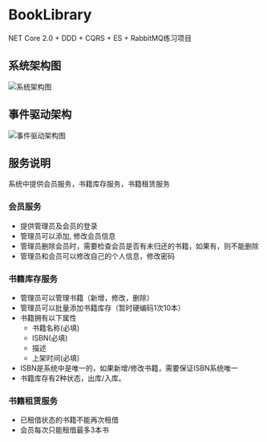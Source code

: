 # BookLibrary
NET Core 2.0 + DDD + CQRS + ES + RabbitMQ练习项目

## 系统架构图
![系统架构图](https://github.com/lamondlu/BookLibrary/blob/master/Documents/Architecture/20171107104353.png)

## 事件驱动架构
![事件驱动架构图](https://github.com/lamondlu/BookLibrary/blob/master/Documents/Architecture/20171108152513.png)

## 服务说明
系统中提供会员服务，书籍库存服务，书籍租赁服务

### 会员服务
* 提供管理员及会员的登录
* 管理员可以添加, 修改会员信息
* 管理员删除会员时，需要检查会员是否有未归还的书籍，如果有，则不能删除
* 管理员和会员可以修改自己的个人信息，修改密码

### 书籍库存服务
* 管理员可以管理书籍（新增，修改，删除）
* 管理员可以批量添加书籍库存（暂时硬编码1次10本）
* 书籍拥有以下属性
    *    书籍名称(必填)
    *    ISBN(必填)
    *    描述
    *    上架时间(必填)
* ISBN是系统中是唯一的，如果新增/修改书籍，需要保证ISBN系统唯一
* 书籍库存有2种状态，出库/入库。
  
### 书籍租赁服务
* 已租借状态的书籍不能再次租借
* 会员每次只能租借最多3本书
